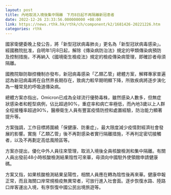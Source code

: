 ```yaml
---
layout: post
title: 內地取消入境後集中隔離　下月8日起不再隔離新冠患者
date: 2022-12-26 23:33:56.000000000 +08:00
link: https://news.rthk.hk/rthk/ch/component/k2/1681426-20221226.htm
categories: rthk
---
```


國家衛健委晚上發公告，將「新型冠狀病毒肺炎」更名為「新型冠狀病毒感染」。經國務院批准，自明年1月8日起，解除《傳染病防治法》規定的甲類傳染病預防及控制措施，不再納入《國境衛生檢疫法》規定的檢疫傳染病管理，即確診者毋須隔離。

國務院聯防聯控機制亦發布，新冠病毒感染「乙類乙管」總體方案，解釋專家普遍認為新冠病毒將在自然界長期存在，致病力較早期明顯下降，所致疾病將逐步演化為一種常見的呼吸道傳染病。

總體方案亦指出，Omicron已成為全球流行優勢毒株，雖然感染人數多，但無症狀感染者和輕型病例，佔比超過90%，重症率和病亡率極低，而內地3歲以上人群全程接種率超過90%，醫療衛生人員有豐富疫情防控和處置經驗，防治能力顯著提升等。

方案強調，工作目標將圍繞「保健康、防重症」，最大限度減少疫情對經濟社會發展的影響。實施「乙類乙管」後不再對感染者實行隔離措施，不再判定密切接觸者，以及不再劃定高低風險區等。

方案亦提出，優化中外人員往來管理，取消入境後全員核酸檢測和集中隔離。有關人員出發前48小時核酸檢測結果陰性可來華，毋須向中國駐外使領館申請健康碼。

方案又指，如果核酸檢測結果呈陽性，相關人員應在轉為陰性後再來華。健康申報正常，而且海關口岸常規檢疫無異常者，可放行進入社會面。逐步恢復水路、陸路口岸客運出入境，有序恢復中國公民出境旅遊等。
